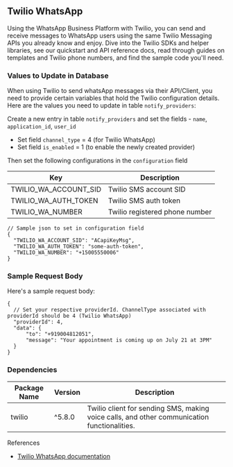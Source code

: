 ## Twilio WhatsApp

Using the WhatsApp Business Platform with Twilio, you can send and receive messages to WhatsApp users using the same Twilio Messaging APIs you already know and enjoy. Dive into the Twilio SDKs and helper libraries, see our quickstart and API reference docs, read through guides on templates and Twilio phone numbers, and find the sample code you'll need.

### Values to Update in Database

When using Twilio to send whatsApp messages via their API/Client, you need to provide certain variables that hold the Twilio configuration details. Here are the values you need to update in table `notify_providers`:

Create a new entry in table `notify_providers` and set the fields - `name`, `application_id`, `user_id`

- Set field `channel_type` = 4 (for Twilio WhatsApp)
- Set field `is_enabled` = 1 (to enable the newly created provider)

Then set the following configurations in the `configuration` field

| Key                   | Description                    |
| --------------------- | ------------------------------ |
| TWILIO_WA_ACCOUNT_SID | Twilio SMS account SID         |
| TWILIO_WA_AUTH_TOKEN  | Twilio SMS auth token          |
| TWILIO_WA_NUMBER      | Twilio registered phone number |

```jsonc
// Sample json to set in configuration field
{
  "TWILIO_WA_ACCOUNT_SID": "ACapiKeyMsg",
  "TWILIO_WA_AUTH_TOKEN": "some-auth-token",
  "TWILIO_WA_NUMBER": "+15005550006"
}
```

### Sample Request Body

Here's a sample request body:

```jsonc
{
  // Set your respective providerId. ChannelType associated with providerId should be 4 (Twilio WhatsApp)
  "providerId": 4,
  "data": {
      "to": "+919004812051",
      "message": "Your appointment is coming up on July 21 at 3PM"
  }
}
```

### Dependencies

| Package Name | Version | Description                                                                                 |
| ------------ | ------- | ------------------------------------------------------------------------------------------- |
| twilio       | ^5.8.0  | Twilio client for sending SMS, making voice calls, and other communication functionalities. |

References

- [Twilio WhatsApp documentation](https://www.twilio.com/docs/whatsapp)

